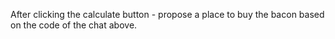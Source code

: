 After clicking the calculate button - propose a place to buy the bacon based on the code of the chat above.